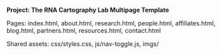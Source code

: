 **Project: The RNA Cartography Lab Multipage Template**

Pages: index.html, about.html, research.html, people.html, affiliates.html, blog.html, partners.html, resources.html, contact.html

Shared assets: css/styles.css, js/nav-toggle.js, imgs/
